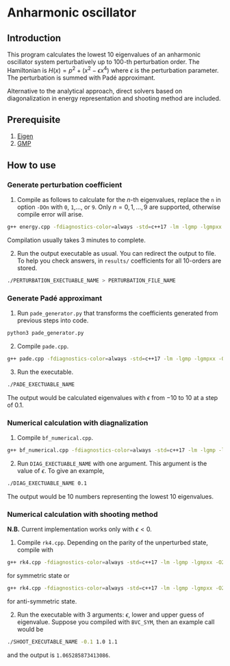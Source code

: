 # Anharmonic oscillator

## Introduction 

This program calculates the lowest $10$ eigenvalues of an anharmonic oscillator system perturbatively up to $100$-th perturbation order. The Hamiltonian is $H(x)=p^2+(x^2-\epsilon x^4)$ where $\epsilon$ is the perturbation parameter. The perturbation is summed with Padé approximant. 

Alternative to the analytical approach, direct solvers based on diagonalization in energy representation and shooting method are included. 

## Prerequisite 

1. [Eigen](https://eigen.tuxfamily.org/index.php?title=Main_Page)
2. [GMP](https://gmplib.org/)

## How to use 

### Generate perturbation coefficient 

1. Compile as follows to calculate for the $n$-th eigenvalues, replace the ``n`` in option ``-DOn`` with ``0``, ``1``,..., or ``9``. Only $n=0,1, \ldots, 9$ are supported, otherwise compile error will arise. 

```bash
g++ energy.cpp -fdiagnostics-color=always -std=c++17 -lm -lgmp -lgmpxx -DOn -DNDEBUG -o PERTURBATION_EXECTUABLE_NAME
```

Compilation usually takes $3$ minutes to complete. 

2. Run the output executable as usual. You can redirect the output to file. To help you check answers, in ``results/`` coefficients for all $10$-orders are stored.  

```bash
./PERTURBATION_EXECTUABLE_NAME > PERTURBATION_FILE_NAME
```

### Generate Padé approximant 

1. Run ``pade_generator.py`` that transforms the coefficients generated from previous steps into code. 

```bash
python3 pade_generator.py
```

2. Compile ``pade.cpp``. 

```bash
g++ pade.cpp -fdiagnostics-color=always -std=c++17 -lm -lgmp -lgmpxx -O2 -DNDEBUG -o PADE_EXECTUABLE_NAME
```

3. Run the executable. 
```bash
./PADE_EXECTUABLE_NAME
```
The output would be calculated eigenvalues with $\epsilon$ from $-10$ to $10$ at a step of $0.1$. 

### Numerical calculation with  diagnalization 

1. Compile ``bf_numerical.cpp``. 

```bash
g++ bf_numerical.cpp -fdiagnostics-color=always -std=c++17 -lm -lgmp -lgmpxx -O2 -DNDEBUG -o DIAG_EXECTUABLE_NAME
```

2. Run ``DIAG_EXECTUABLE_NAME`` with one argument. This argument is the value of $\epsilon$. To give an example, 

```bash
./DIAG_EXECTUABLE_NAME 0.1
```
The output would be $10$ numbers representing the lowest $10$ eigenvalues.

### Numerical calculation with shooting method 

**N.B.** Current implementation works only with $\epsilon < 0$.  

1. Compile ``rk4.cpp``. Depending on the parity of the unperturbed state, compile with 

```bash
g++ rk4.cpp -fdiagnostics-color=always -std=c++17 -lm -lgmp -lgmpxx -O2 -DNDEBUG -DBVC_SYM -o SHOOT_EXECUTABLE_NAME
```

for symmetric state or


```bash
g++ rk4.cpp -fdiagnostics-color=always -std=c++17 -lm -lgmp -lgmpxx -O2 -DNDEBUG -DBVC_ASYM -o SHOOT_EXECUTABLE_NAME
```

for anti-symmetric state. 

2. Run the executable with $3$ arguments: $\epsilon$, lower and upper guess of eigenvalue. Suppose you compiled with ``BVC_SYM``, then an example call would be 

```bash
./SHOOT_EXECUTABLE_NAME -0.1 1.0 1.1
```

and the output is ``1.065285873413086``. 